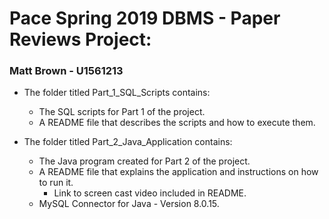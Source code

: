 # Pace Spring 2019 DBMS - Paper Reviews Project:

### Matt Brown - U1561213

- The folder titled Part_1_SQL_Scripts contains: 
  - The SQL scripts for Part 1 of the project.
  - A README file that describes the scripts and how to execute them.

- The folder titled Part_2_Java_Application contains:
  - The Java program created for Part 2 of the project.
  - A README file that explains the application and instructions on how to run it.
    - Link to screen cast video included in README.
  - MySQL Connector for Java - Version 8.0.15.
